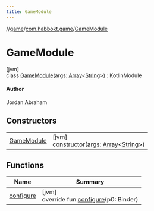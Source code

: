```yaml
---
title: GameModule
---
```

//[game](../../../index.html)/[com.habbokt.game](../index.html)/[GameModule](index.html)



# GameModule



[jvm]\
class [GameModule](index.html)(args: [Array](https://kotlinlang.org/api/latest/jvm/stdlib/kotlin/-array/index.html)&lt;[String](https://kotlinlang.org/api/latest/jvm/stdlib/kotlin/-string/index.html)&gt;) : KotlinModule

#### Author



Jordan Abraham



## Constructors


| | |
|---|---|
| [GameModule](-game-module.html) | [jvm]<br>constructor(args: [Array](https://kotlinlang.org/api/latest/jvm/stdlib/kotlin/-array/index.html)&lt;[String](https://kotlinlang.org/api/latest/jvm/stdlib/kotlin/-string/index.html)&gt;) |


## Functions


| Name | Summary |
|---|---|
| [configure](index.html#-1079151965%2FFunctions%2F-296670760) | [jvm]<br>override fun [configure](index.html#-1079151965%2FFunctions%2F-296670760)(p0: Binder) |

